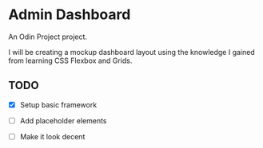 # Admin Dashboard

An Odin Project project.

I will be creating a mockup dashboard layout using the knowledge I gained from learning CSS Flexbox and Grids.

## TODO

- [x] Setup basic framework
- [ ] Add placeholder elements
- [ ] Make it look decent

